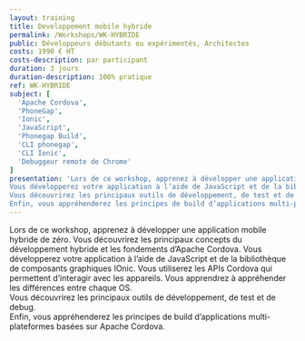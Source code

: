 ```yaml
---
layout: training
title: Developpement mobile hybride
permalink: /Workshops/WK-HYBRIDE
public: Développeurs débutants ou expérimentés, Architectes
costs: 1990 € HT
costs-description: par participant
duration: 3 jours
duration-description: 100% pratique
ref: WK-HYBRIDE
subject: [
  'Apache Cordova',
  'PhoneGap',
  'Ionic',
  'JavaScript',
  'Phonegap Build',
  'CLI phonegap',
  'CLI Ionic',
  'Debuggeur remote de Chrome'
]
presentation: 'Lors de ce workshop, apprenez à développer une application mobile hybride de zéro. Vous découvrirez les principaux concepts du développement hybride et les fondements d’Apache Cordova.
Vous développerez votre application à l’aide de JavaScript et de la bibliothèque de composants graphiques IOnic. Vous utiliserez les APIs Cordova qui permettent d’interagir avec les appareils. Vous apprendrez à appréhender les différences entre chaque OS.
Vous découvrirez les principaux outils de développement, de test et de debug.
Enfin, vous appréhenderez les principes de build d’applications multi-plateformes basées sur Apache Cordova.'
---
```


Lors de ce workshop, apprenez à développer une application mobile hybride de zéro. Vous découvrirez les principaux concepts du développement hybride et les fondements d’Apache Cordova.
Vous développerez votre application à l’aide de JavaScript et de la bibliothèque de composants graphiques IOnic. Vous utiliserez les APIs Cordova qui permettent d’interagir avec les appareils. Vous apprendrez à appréhender les différences entre chaque OS.  
Vous découvrirez les principaux outils de développement, de test et de debug.  
Enfin, vous appréhenderez les principes de build d’applications multi-plateformes basées sur Apache Cordova.  
